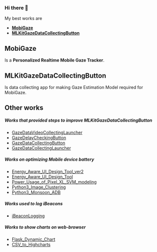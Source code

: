 ### Hi there 👋
My best works are<br>
* <a href="https://github.com/joonb14/MobiGaze.git"><b>MobiGaze</b></a>
* <a href="https://github.com/joonb14/MLKitGazeDataCollectingButton.git"><b>MLKitGazeDataCollectingButton</b></a>

## MobiGaze
Is a <b>Personalized Realtime Mobile Gaze Tracker</b>.
## MLKitGazeDataCollectingButton
Is data collecting app for making Gaze Estimation Model required for MobiGaze.
## Other works
##### Works that provided steps to improve MLKitGazeDataCollectingButton
* <a href="https://github.com/joonb14/GazeDataVideoCollectingLauncher">GazeDataVideoCollectingLauncher</a>
* <a href="https://github.com/joonb14/GazeDelayCheckingButton.git">GazeDelayCheckingButton</a>
* <a href="https://github.com/joonb14/GazeDataCollectingButton">GazeDataCollectingButton</a>
* <a href="https://github.com/joonb14/GazeDataCollectingLauncher">GazeDataCollectingLauncher</a>
##### Works on optimizing Mobile device battery
* <a href="https://github.com/joonb14/Energy_Aware_UI_Design_Tool_ver2">Energy_Aware_UI_Design_Tool_ver2</a>
* <a href="https://github.com/joonb14/Energy_Aware_UI_Design_Tool.git">Energy_Aware_UI_Design_Tool</a>
* <a href="https://github.com/joonb14/Power_Usage_of_Pixel_XL_SVM_modeling">Power_Usage_of_Pixel_XL_SVM_modeling</a>
* <a href="https://github.com/joonb14/Python3_Image_Clustering">Python3_Image_Clustering</a>
* <a href="https://github.com/joonb14/Python3_Monsoon_ADB">Python3_Monsoon_ADB</a>
##### Works used to log iBeacons
* <a href="https://github.com/joonb14/iBeaconLogging.git">iBeaconLogging</a>
##### Works to show charts on web-browser
* <a href="https://github.com/joonb14/Flask_Dynamic_Chart.git">Flask_Dynamic_Chart</a>
* <a href="https://github.com/joonb14/CSV_to_Highcharts.git">CSV_to_Highcharts</a>